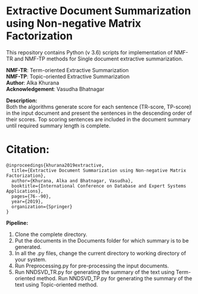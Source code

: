 <h1>Extractive Document Summarization using Non-negative Matrix Factorization</h1>

This repository contains Python (v 3.6) scripts for implementation of NMF-TR and NMF-TP methods for Single document extractive summarization.

**NMF-TR**: Term-oriented Extractive Summarization  
**NMF-TP**: Topic-oriented Extractive Summarization  
**Author**:  Alka Khurana  
**Acknowledgement**: Vasudha Bhatnagar  

**Description:**  
Both the algorithms generate score for each sentence (TR-score, TP-score) in the input document and present the sentences in the descending order of their scores.
Top scoring sentences are included in the document summary until required summary length is complete.   

# Citation:  

```
@inproceedings{khurana2019extractive,
  title={Extractive Document Summarization using Non-negative Matrix Factorization},
  author={Khurana, Alka and Bhatnagar, Vasudha},
  booktitle={International Conference on Database and Expert Systems Applications},
  pages={76--90},
  year={2019},
  organization={Springer}
}
```
**Pipeline:**
1. Clone the complete directory.
2. Put the documents in the Documents folder for which summary is to be generated.
3. In all the .py files, change the current directory to working directory of your system.
4. Run Preprocessing.py for pre-processing the input documents.
5. Run NNDSVD_TR.py  for generating the summary of the text using Term-oriented method. Run NNDSVD_TP.py  for generating the summary of the text using Topic-oriented method.

